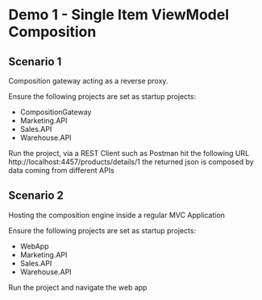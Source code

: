 # Demo 1 - Single Item ViewModel Composition

## Scenario 1

Composition gateway acting as a reverse proxy.

Ensure the following projects are set as startup projects:

* CompositionGateway
* Marketing.API
* Sales.API
* Warehouse.API

Run the project, via a REST Client such as Postman hit the following URL http://localhost:4457/products/details/1 the returned json is composed by data coming from different APIs

## Scenario 2

Hosting the composition engine inside a regular MVC Application

Ensure the following projects are set as startup projects:

- WebApp
- Marketing.API
- Sales.API
- Warehouse.API

Run the project and navigate the web app